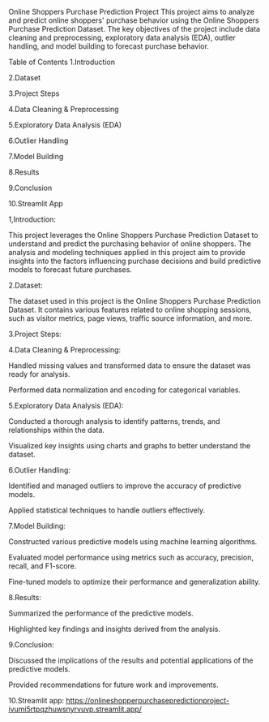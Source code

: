 Online Shoppers Purchase Prediction Project
This project aims to analyze and predict online shoppers' purchase behavior using the Online Shoppers Purchase Prediction Dataset.
The key objectives of the project include data cleaning and preprocessing, exploratory data analysis (EDA), outlier handling, and model building to forecast purchase behavior.

Table of Contents
1.Introduction

2.Dataset

3.Project Steps

4.Data Cleaning & Preprocessing

5.Exploratory Data Analysis (EDA)

6.Outlier Handling

7.Model Building

8.Results

9.Conclusion

10.Streamlit App



1,Introduction:

This project leverages the Online Shoppers Purchase Prediction Dataset to understand and predict the purchasing behavior of online shoppers. 
The analysis and modeling techniques applied in this project aim to provide insights into the factors influencing purchase decisions and build predictive models to forecast future purchases.

2.Dataset:

The dataset used in this project is the Online Shoppers Purchase Prediction Dataset. 
It contains various features related to online shopping sessions, such as visitor metrics, page views, traffic source information, and more.

3.Project Steps:

4.Data Cleaning & Preprocessing:

Handled missing values and transformed data to ensure the dataset was ready for analysis.

Performed data normalization and encoding for categorical variables.

5.Exploratory Data Analysis (EDA):

Conducted a thorough analysis to identify patterns, trends, and relationships within the data.

Visualized key insights using charts and graphs to better understand the dataset.

6.Outlier Handling:

Identified and managed outliers to improve the accuracy of predictive models.

Applied statistical techniques to handle outliers effectively.

7.Model Building:

Constructed various predictive models using machine learning algorithms.

Evaluated model performance using metrics such as accuracy, precision, recall, and F1-score.

Fine-tuned models to optimize their performance and generalization ability.

8.Results:

Summarized the performance of the predictive models.

Highlighted key findings and insights derived from the analysis.

9.Conclusion:

Discussed the implications of the results and potential applications of the predictive models.

Provided recommendations for future work and improvements.

10.Streamlit app: https://onlineshopperpurchasepredictionproject-ivumi5rtpqzhuwsnyrvuvp.streamlit.app/
